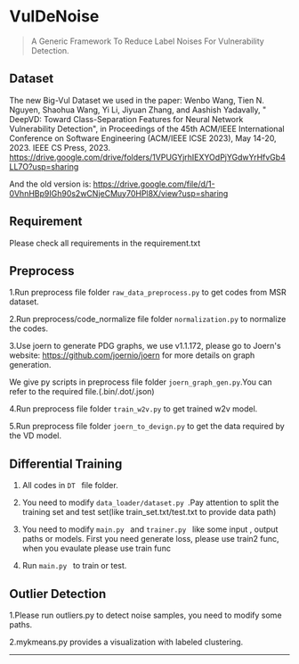 # VulDeNoise

> A Generic Framework To Reduce Label Noises For Vulnerability Detection.

## Dataset

The new Big-Vul Dataset we used in the paper:
Wenbo Wang, Tien N. Nguyen, Shaohua Wang, Yi Li, Jiyuan Zhang, and Aashish Yadavally, " DeepVD: Toward Class-Separation Features for Neural Network Vulnerability Detection", in Proceedings of the 45th ACM/IEEE International Conference on Software Engineering (ACM/IEEE ICSE 2023), May 14-20, 2023. IEEE CS Press, 2023.
https://drive.google.com/drive/folders/1VPUGYjrhIEXYOdPjYGdwYrHfvGb4LL7O?usp=sharing

And the old version is: https://drive.google.com/file/d/1-0VhnHBp9IGh90s2wCNjeCMuy70HPl8X/view?usp=sharing

## Requirement

Please check all requirements in the requirement.txt

## Preprocess
1.Run preprocess file folder  ```raw_data_preprocess.py``` to get codes from MSR dataset.

2.Run preprocess/code_normalize file folder ```normalization.py``` to normalize the codes.

3.Use joern to generate PDG graphs, we use v1.1.172, please go to Joern's website: https://github.com/joernio/joern for more details on graph generation.

  We give py scripts in preprocess file folder ```joern_graph_gen.py```.You can refer to the required file.(.bin/.dot/.json)
  
4.Run preprocess file folder ```train_w2v.py``` to get trained w2v model.

5.Run preprocess file folder ```joern_to_devign.py``` to get the data required by the VD model.


## Differential Training
1. All codes in ```DT ``` file folder.
 
2. You need to modify ```data_loader/dataset.py ```.Pay attention to split the training set and test set(like train_set.txt/test.txt to provide data path)
 
3. You need to modify ```main.py ``` and ```trainer.py ``` like some input , output paths or models. First you need generate loss, please use train2 func, when you evaulate please use train func
 
4. Run ```main.py ``` to train or test.

## Outlier Detection
1.Please run outliers.py to detect noise samples, you need to modify some paths.

2.mykmeans.py provides a visualization with labeled clustering.




---

